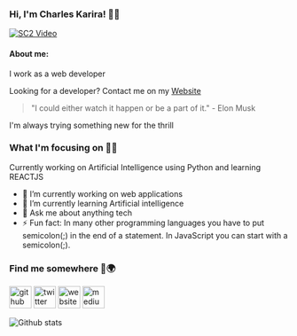 ### Hi, I'm Charles Karira! 👨‍💻
[![SC2 Video](doc/SC2_youtube.gif)](https://www.canva.com/design/DAENCwxilLM/view?utm_content=DAENCwxilLM&utm_campaign=designshare&utm_medium=link&utm_source=publishsharelink)
#### About me:

I work as a web developer 

Looking for a developer? Contact me on my [Website](https://my_world-z3rmou.vertex360.co/) 

> "I could either watch it happen or be a part of it."  - Elon Musk

I'm always trying something new for the thrill

### What I'm focusing on 🦸‍♂️

Currently working on Artificial Intelligence using Python and learning REACTJS

- 🔭 I’m currently working on web applications 
- 🌱 I’m currently learning Artificial intelligence 
- 💬 Ask me about anything tech 
- ⚡ Fun fact: In many other programming languages you have to put semicolon(;) in the end of a statement. In JavaScript you can start with a semicolon(;). 

### Find me somewhere 🔎🌍
[<img src='https://cdn.jsdelivr.net/npm/simple-icons@3.0.1/icons/github.svg' alt='github' height='40'>](https://github.com/github.com/hackster254)  [<img src='https://cdn.jsdelivr.net/npm/simple-icons@3.0.1/icons/twitter.svg' alt='twitter' height='40'>](https://twitter.com/https://twitter.com/c_karira)  [<img src='https://cdn.jsdelivr.net/npm/simple-icons@3.0.1/icons/icloud.svg' alt='website' height='40'>](https://my_world-z3rmou.vertex360.co)  [<img src='https://cdn.jsdelivr.net/npm/simple-icons@3.0.1/icons/medium.svg' alt='medium' height='40'>](https://medium.com/@hackster.origin)  


![Github stats](https://github-readme-stats.vercel.app/api?username=hackster254)

